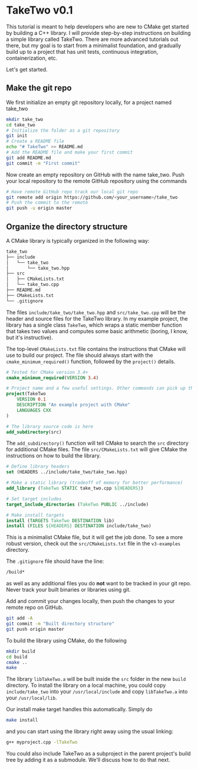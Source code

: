 # TakeTwo v0.1

This tutorial is meant to help developers who are new to CMake get started by building a C++ library. I will provide step-by-step instructions on building a simple library called TakeTwo. There are more advanced tutorials out there, but my goal is to start from a minimalist foundation, and gradually build up to a project that has unit tests, continuous integration, containerization, etc.

Let's get started.

## Make the git repo

We first initialize an empty git repository locally, for a project named take_two

```bash
mkdir take_two
cd take_two
# Initialize the folder as a git repository
git init
# Create a README file
echo "# TakeTwo" >> README.md
# Add the README file and make your first commit
git add README.md
git commit -m "First commit"
```

Now create an empty repository on GitHub with the name take_two. Push your local repository to the remote GitHub repository using the commands

```bash
# Have remote GitHub repo track our local git repo
git remote add origin https://github.com/<your_username>/take_two
# Push the commit to the remote
git push -u origin master
```

## Organize the directory structure

A CMake library is typically organized in the following way:

```bash
take_two
├── include
│   └── take_two
│       └── take_two.hpp
├── src
│   ├── CMakeLists.txt
│   └── take_two.cpp
├── README.md
├── CMakeLists.txt
└── .gitignore
```

The files `include/take_two/take_two.hpp` and `src/take_two.cpp` will be the header and source files for the TakeTwo library. In my example project, the library has a single class `TakeTwo`, which wraps a static member function that takes two values and computes some basic arithmetic (boring, I know, but it's instructive).

The top-level `CMakeLists.txt` file contains the instructions that CMake will use to build our project. The file should always start with the `cmake_minimum_required()` function, followed by the `project()` details.

```cmake
# Tested for CMake version 3.4+
cmake_minimum_required(VERSION 3.4)

# Project name and a few useful settings. Other commands can pick up the results
project(TakeTwo
    VERSION 0.1
    DESCRIPTION "An example project with CMake"
    LANGUAGES CXX
)

# The library source code is here
add_subdirectory(src)
```

The `add_subdirectory()` function will tell CMake to search the `src` directory for additional CMake files. The file `src/CMakeLists.txt` will give CMake the instructions on how to build the library.

```cmake
# Define library headers
set (HEADERS ../include/take_two/take_two.hpp)

# Make a static library (tradeoff of memory for better performance)
add_library (TakeTwo STATIC take_two.cpp ${HEADERS})

# Set target includes
target_include_directories (TakeTwo PUBLIC ../include)

# Make install targets
install (TARGETS TakeTwo DESTINATION lib)
install (FILES ${HEADERS} DESTINATION include/take_two)
```

This is a minimalist CMake file, but it will get the job done. To see a more robust version, check out the `src/CMakeLists.txt` file in the `v3-examples` directory.

The `.gitignore` file should have the line:

```bash
/build*
```

as well as any additional files you do **not** want to be tracked in your git repo. Never track your built binaries or libraries using git.

Add and commit your changes locally, then push the changes to your remote repo on GitHub.

```bash
git add -A
git commit -m "Built directory structure"
git push origin master
```

To build the library using CMake, do the following

```bash
mkdir build
cd build
cmake ..
make
```

The library `libTakeTwo.a` will be built inside the `src` folder in the new `build` directory. To install the library on a local machine, you could copy `include/take_two` into your `/usr/local/include` and copy `libTakeTwo.a` into your `/usr/local/lib`.

Our install make target handles this automatically. Simply do

```bash
make install
```

and you can start using the library right away using the usual linking:

```bash
g++ myproject.cpp -lTakeTwo
```

You could also include TakeTwo as a subproject in the parent project's build tree by adding it as a submodule. We'll discuss how to do that next.
